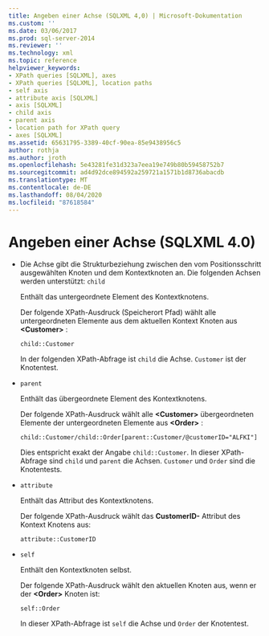 ```yaml
---
title: Angeben einer Achse (SQLXML 4,0) | Microsoft-Dokumentation
ms.custom: ''
ms.date: 03/06/2017
ms.prod: sql-server-2014
ms.reviewer: ''
ms.technology: xml
ms.topic: reference
helpviewer_keywords:
- XPath queries [SQLXML], axes
- XPath queries [SQLXML], location paths
- self axis
- attribute axis [SQLXML]
- axis [SQLXML]
- child axis
- parent axis
- location path for XPath query
- axes [SQLXML]
ms.assetid: 65631795-3389-40cf-90ea-85e9438956c5
author: rothja
ms.author: jroth
ms.openlocfilehash: 5e43281fe31d323a7eea19e749b80b59458752b7
ms.sourcegitcommit: ad4d92dce894592a259721a1571b1d8736abacdb
ms.translationtype: MT
ms.contentlocale: de-DE
ms.lasthandoff: 08/04/2020
ms.locfileid: "87618584"
---
```

# <a name="specifying-an-axis-sqlxml-40"></a>Angeben einer Achse (SQLXML 4.0)
    
-   Die Achse gibt die Strukturbeziehung zwischen den vom Positionsschritt ausgewählten Knoten und dem Kontextknoten an. Die folgenden Achsen werden unterstützt: `child`  
  
     Enthält das untergeordnete Element des Kontextknotens.  
  
     Der folgende XPath-Ausdruck (Speicherort Pfad) wählt alle untergeordneten Elemente aus dem aktuellen Kontext Knoten aus **\<Customer>** :  
  
    ```  
    child::Customer  
    ```  
  
     In der folgenden XPath-Abfrage ist `child` die Achse. `Customer` ist der Knotentest.  
  
-   `parent`  
  
     Enthält das übergeordnete Element des Kontextknotens.  
  
     Der folgende XPath-Ausdruck wählt alle **\<Customer>** übergeordneten Elemente der untergeordneten Elemente aus **\<Order>** :  
  
    ```  
    child::Customer/child::Order[parent::Customer/@customerID="ALFKI"]  
    ```  
  
     Dies entspricht exakt der Angabe `child::Customer`. In dieser XPath-Abfrage sind `child` und `parent` die Achsen. `Customer` und `Order` sind die Knotentests.  
  
-   `attribute`  
  
     Enthält das Attribut des Kontextknotens.  
  
     Der folgende XPath-Ausdruck wählt das **CustomerID-** Attribut des Kontext Knotens aus:  
  
    ```  
    attribute::CustomerID  
    ```  
  
-   `self`  
  
     Enthält den Kontextknoten selbst.  
  
     Der folgende XPath-Ausdruck wählt den aktuellen Knoten aus, wenn er der **\<Order>** Knoten ist:  
  
    ```  
    self::Order  
    ```  
  
     In dieser XPath-Abfrage ist `self` die Achse und `Order` der Knotentest.  
  
  
